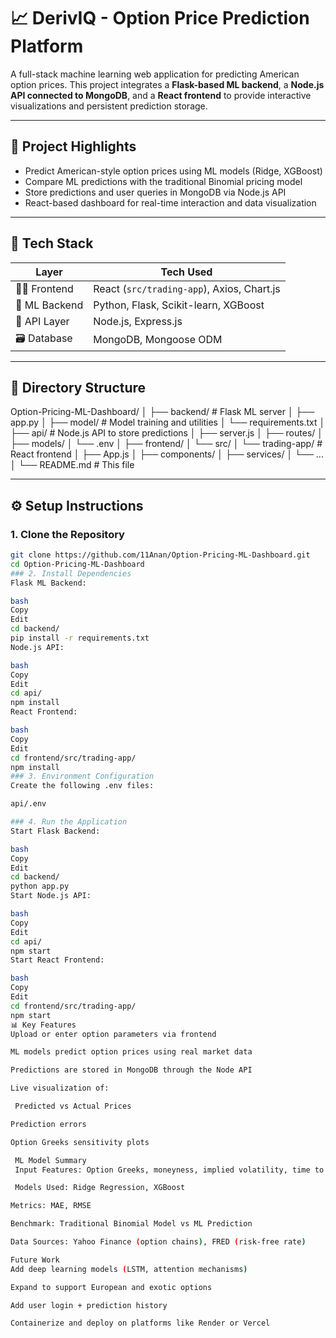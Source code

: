# 📈 DerivIQ - Option Price Prediction Platform

A full-stack machine learning web application for predicting American option prices. This project integrates a **Flask-based ML backend**, a **Node.js API connected to MongoDB**, and a **React frontend** to provide interactive visualizations and persistent prediction storage.

---

## 🧠 Project Highlights

- Predict American-style option prices using ML models (Ridge, XGBoost)
- Compare ML predictions with the traditional Binomial pricing model
- Store predictions and user queries in MongoDB via Node.js API
- React-based dashboard for real-time interaction and data visualization

---

## 🚀 Tech Stack

| Layer         | Tech Used                                         |
|---------------|--------------------------------------------------|
| 👨‍💻 Frontend   | React (`src/trading-app`), Axios, Chart.js         |
| 🧠 ML Backend  | Python, Flask, Scikit-learn, XGBoost              |
| 🔌 API Layer   | Node.js, Express.js                               |
| 🗃️ Database    | MongoDB, Mongoose ODM                             |

---

## 📁 Directory Structure

Option-Pricing-ML-Dashboard/
│
├── backend/ # Flask ML server
│ ├── app.py
│ ├── model/ # Model training and utilities
│ └── requirements.txt
│
├── api/ # Node.js API to store predictions
│ ├── server.js
│ ├── routes/
│ ├── models/
│ └── .env
│
├── frontend/
│ └── src/
│ └── trading-app/ # React frontend
│ ├── App.js
│ ├── components/
│ ├── services/
│ └── ...
│
└── README.md # This file


---

## ⚙️ Setup Instructions

### 1. Clone the Repository

```bash
git clone https://github.com/11Anan/Option-Pricing-ML-Dashboard.git
cd Option-Pricing-ML-Dashboard
### 2. Install Dependencies
Flask ML Backend:

bash
Copy
Edit
cd backend/
pip install -r requirements.txt
Node.js API:

bash
Copy
Edit
cd api/
npm install
React Frontend:

bash
Copy
Edit
cd frontend/src/trading-app/
npm install
### 3. Environment Configuration
Create the following .env files:

api/.env

### 4. Run the Application
Start Flask Backend:

bash
Copy
Edit
cd backend/
python app.py
Start Node.js API:

bash
Copy
Edit
cd api/
npm start
Start React Frontend:

bash
Copy
Edit
cd frontend/src/trading-app/
npm start
📊 Key Features
Upload or enter option parameters via frontend

ML models predict option prices using real market data

Predictions are stored in MongoDB through the Node API

Live visualization of:

 Predicted vs Actual Prices

Prediction errors

Option Greeks sensitivity plots

 ML Model Summary
 Input Features: Option Greeks, moneyness, implied volatility, time to expiry, risk-free rate

 Models Used: Ridge Regression, XGBoost

Metrics: MAE, RMSE

Benchmark: Traditional Binomial Model vs ML Prediction

Data Sources: Yahoo Finance (option chains), FRED (risk-free rate)

Future Work
Add deep learning models (LSTM, attention mechanisms)

Expand to support European and exotic options

Add user login + prediction history

Containerize and deploy on platforms like Render or Vercel

